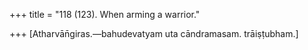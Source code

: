 +++
title = "118 (123). When arming a warrior."

+++
[Atharvān̄giras.—bahudevatyam uta cāndramasam. trāiṣṭubham.]
